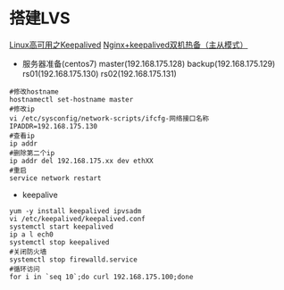 # 搭建LVS

[Linux高可用之Keepalived](https://www.jianshu.com/p/b050d8861fc1)
[Nginx+keepalived双机热备（主从模式）](https://www.cnblogs.com/kevingrace/p/6138185.html)

* 服务器准备(centos7)
master(192.168.175.128)
backup(192.168.175.129)
rs01(192.168.175.130)
rs02(192.168.175.131)

```
#修改hostname
hostnamectl set-hostname master
#修改ip
vi /etc/sysconfig/network-scripts/ifcfg-网络接口名称
IPADDR=192.168.175.130
#查看ip
ip addr
#删除第二个ip
ip addr del 192.168.175.xx dev ethXX
#重启
service network restart
```
* keepalive
```
yum -y install keepalived ipvsadm 
vi /etc/keepalived/keepalived.conf
systemctl start keepalived
ip a l ech0
systemctl stop keepalived
#关闭防火墙
systemctl stop firewalld.service
#循环访问
for i in `seq 10`;do curl 192.168.175.100;done

```





















